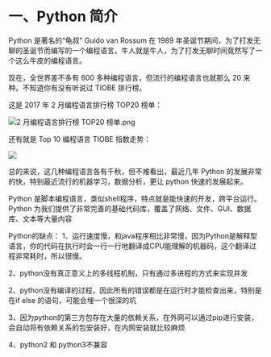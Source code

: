 # 一、Python 简介 #

Python 是著名的“龟叔” Guido van Rossum 在 1989 年圣诞节期间，为了打发无聊的圣诞节而编写的一个编程语言。牛人就是牛人，为了打发无聊时间竟然写了一个这么牛皮的编程语言。

现在，全世界差不多有 600 多种编程语言，但流行的编程语言也就那么 20 来种。不知道你有没有听说过 TIOBE 排行榜。

这是 2017 年 2 月编程语言排行榜 TOP20 榜单：

![2 月编程语言排行榜 TOP20 榜单.png](http://twowaterimage.oss-cn-beijing.aliyuncs.com/2019-07-22-080118.jpg)

还有就是 Top 10 编程语言 TIOBE 指数走势：

![](http://twowaterimage.oss-cn-beijing.aliyuncs.com/2019-07-22-080145.jpg)

总的来说，这几种编程语言各有千秋，但不难看出，最近几年 Python 的发展非常的快，特别最近流行的机器学习，数据分析，更让 python 快速的发展起来。

Python 是脚本编程语言，类似shell程序，特点就是能快速的开发，跨平台运行。Python 为我们提供了非常完善的基础代码库，覆盖了网络、文件、GUI、数据库、文本等大量内容

Python的缺点：
1、运行速度慢，和java程序相比非常慢，因为Python是解释型语言，你的代码在执行时会一行一行地翻译成CPU能理解的机器码，这个翻译过程非常耗时，所以很慢。

2、python没有真正意义上的多线程机制，只有通过多进程的方式来实现并发

2、python没有编译的过程，因此所有的错误都是在运行时才能检查出来，特别是在if else 的语句，可能会埋一个很深的坑

3、因为python的第三方包存在大量的依赖关系，在外网可以通过pip进行安装，会自动将有依赖关系的包安装好，在内网安装就比较麻烦

4、python2 和 python3不兼容

